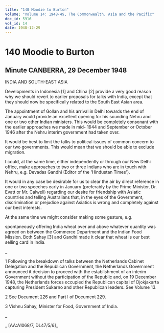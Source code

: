 ```yaml
---
title: "140 Moodie to Burton"
volume: "Volume 14: 1948-49, The Commonwealth, Asia and the Pacific"
doc_id: 5916
vol_id: 14
date: 1948-12-29
---
```


# 140 Moodie to Burton

## Minute CANBERRA, 29 December 1948

INDIA AND SOUTH-EAST ASIA

Developments in Indonesia [1] and China [2] provide a very good reason why we should revert to earlier proposals for talks with India, except that they should now be specifically related to the South East Asian area.

The appointment of Gollan and his arrival in Delhi towards the end of January would provide an excellent opening for his sounding Nehru and one or two other Indian ministers. This would be completely consonant with the earlier approaches we made in mid- 1944 and September or October 1946 after the Nehru interim government had taken over.

It would be best to limit the talks to political issues of common concern to our two governments. This would mean that we should be able to exclude migration.

I could, at the same time, either independently or through our New Delhi office, make approaches to two or three Indians who are in touch with Nehru, e.g. Devadas Gandhi (Editor of the 'Hindustan Times').

It would in any case be desirable for us to clear the air by direct reference in one or two speeches early in January (preferably by the Prime Minister, Dr. Evatt or Mr. Calwell) regarding our desire for friendship with Asiatic countries and telling Australians that, in the eyes of the Government, discrimination or prejudice against Asiatics is wrong and completely against our best interests.

At the same time we might consider making some gesture, e.g.

spontaneously offering India wheat over and above whatever quantity was agreed on between the Commerce Department and the Indian Food Mission. Both Sahay [3] and Gandhi made it clear that wheat is our best selling card in India.

_

1 Following the breakdown of talks between the Netherlands Cabinet Delegation and the Republican Government, the Netherlands Government announced it decision to proceed with the establishment of an interim Government without the participation of the Republic and, on 19 December 1948, the Netherlands forces occupied the Republican capital of Djokjakarta capturing President Sukarno and other Republican leaders. See Volume 13.

2 See Document 226 and Part I of Document 229.

3 Vishnu Sahay, Minister for Food, Government of India.

_

_ [AA:A1068/7, DL47/5/6]_
